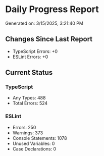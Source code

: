 # Daily Progress Report

Generated on: 3/15/2025, 3:21:40 PM

## Changes Since Last Report

- TypeScript Errors: +0
- ESLint Errors: +0

## Current Status

### TypeScript
- Any Types: 488
- Total Errors: 524

### ESLint
- Errors: 250
- Warnings: 373
- Console Statements: 1078
- Unused Variables: 0
- Case Declarations: 0
